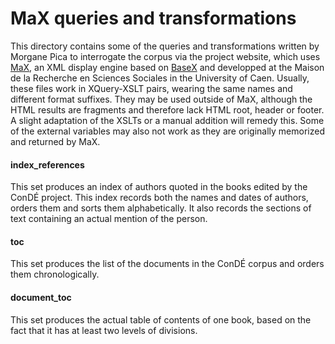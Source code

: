 # MaX queries and transformations

This directory contains some of the queries and transformations written by Morgane Pica to interrogate the corpus via the project website, which uses [MaX](https://www.unicaen.fr/recherche/mrsh/document_numerique/outils/max), an XML display engine based on [BaseX](https://basex.org/) and developped at the Maison de la Recherche en Sciences Sociales in the University of Caen. Usually, these files work in XQuery-XSLT pairs, wearing the same names and different format suffixes.
They may be used outside of MaX, although the HTML results are fragments and therefore lack HTML root, header or footer. A slight adaptation of the XSLTs or a manual addition will remedy this.
Some of the external variables may also not work as they are originally memorized and returned by MaX.
 #### index_references
 This set produces an index of authors quoted in the books edited by the ConDÉ project. This index records both the names and dates of authors, orders them and sorts them alphabetically. It also records the sections of text containing an actual mention of the person.
 
 #### toc
 This set produces the list of the documents in the ConDÉ corpus and orders them chronologically.
 
 #### document_toc
 This set produces the actual table of contents of one book, based on the fact that it has at least two levels of divisions.